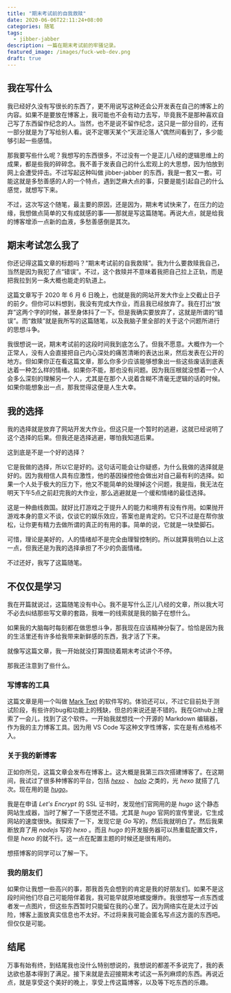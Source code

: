 ```yaml
---
title: "期末考试前的自我救赎"
date: 2020-06-06T22:11:24+08:00
categories: 随笔
tags:
  - jibber-jabber
description: 一篇在期末考试前的牢骚记录。
featured_image: /images/fuck-web-dev.png
draft: true
---
```


## 我在写什么

我已经好久没有写很长的东西了，更不用说写这种还会公开发表在自己的博客上的内容。如果不是要放在博客上，我可能也不会有动力去写，毕竟我不是那种喜欢自己写了东西留作纪念的人。当然，也不是说不留作纪念，这只是一部分目的，还有一部分就是为了写给别人看。说不定哪天某个“天涯沦落人”偶然间看到了，多少能够引起一些感情。

那我要写些什么呢？我想写的东西很多，不过没有一个是正儿八经的逻辑思维上的成果，都是些我的碎碎念。我不善于发表自己的什么宏观上的大思想，因为怕放到网上会遭受抨击。不过写起这种叫做 jibber-jabber 的东西，我是一套又一套。可能这就是多愁善感的人的一个特点，遇到芝麻大点的事，只要是能引起自己的什么感觉，就想写下来。

不过，这次写这个随笔，最主要的原因，还是因为，期末考试快来了，在压力的边缘，我想做点简单的又有成就感的事——那就是写这篇随笔。再说大点，就是给我的博客增添一点新的血液，多愁善感倒是其次。

## 期末考试怎么我了

你还记得这篇文章的标题吗？“期末考试前的自我救赎”。我为什么要救赎我自己，当然是因为我犯了点“错误”。不过，这个救赎并不意味着我把自己拉上正轨，而是把我拉到另一条大概也能走的轨道上。

这篇文章写于 2020 年 6 月 6 日晚上，也就是我的网站开发大作业上交截止日子的前夕。但你可以料想到，我没有完成大作业，而且我已经放弃了。我在打出“放弃”这两个字的时候，甚至身体抖了一下。但是我确实要放弃了，这就是所谓的“错误”。而“救赎”就是我所写的这篇随笔，以及我脑子里全部的关于这个问题所进行的思想斗争。

我很想说一说，期末考试前的这段时间我到底怎么了。但我不愿意。大概作为一个正常人，没有人会直接把自己内心深处的痛苦清晰的表达出来，然后发表在公开的地方。但如果你正在看这篇文章，那么你多少应该能够想象出一些这些废话到底表达着一种怎么样的情绪。如果你不能，那也没有问题。因为我压根就没想着一个人会多么深刻的理解另一个人，尤其是在那个人说着含糊不清毫无逻辑的话的时候。如果你能想象出一点，那我觉得这便是人生大幸。

## 我的选择

我的选择就是放弃了网站开发大作业。但这只是一个暂时的逃避，这就已经说明了这个选择的后果。但我还是选择逃避，哪怕我知道后果。

这到底是不是一个好的选择？

它是我做的选择，所以它是好的。这句话可能会让你疑惑，为什么我做的选择就是好的。因为我相信人具有应激性，他的基因操控他会做出对自己最有利的选择。如果一个人处于极大的压力下，他又不能简单的处理掉这个问题，我是指，我无法在明天下午5点之前赶完我的大作业，那么逃避就是一个缓和情绪的最佳选择。

这是一种曲线救国。就好比打游戏之于提升人的能力和境界有没有作用。如果抛开游戏本身的意义不谈，仅谈它的娱乐效应，答案也是肯定的。它只不过是在帮你放松，让你更有精力去做所谓的真正的有用的事。简单的说，它就是一块垫脚石。

可惜，理论是美好的，人的情绪却不是完全由理智控制的。所以就算我明白以上这一点，但我还是为我的选择承担了不少的负面情绪。

不过还好，我写了这篇随笔。

## 不仅仅是学习

我在开篇就说过，这篇随笔没有中心。我不是写什么正儿八经的文章，所以我大可不必去纠结那些写文章的套路，我唯一的线索就是我的脑子在想什么。

如果我的大脑每时每刻都在做思想斗争，那我现在应该精神分裂了。恰恰是因为我的生活里还有许多给我带来新鲜感的东西，我才活了下来。

就像写这篇文章，我一开始就没打算围绕着期末考试讲个不停。

那我还注意到了些什么。

### 写博客的工具

这篇文章是用一个叫做 [Mark Text](https://github.com/marktext/marktext) 的软件写的。体验还可以，不过它目前处于测试阶段，有些许的bug和功能上的残缺，但总的来说还是不错的。我在Github上搜索了一会儿，找到了这个软件。一开始我就想找一个开源的 Markdown 编辑器，作为我的主力博客工具。因为用 VS Code 写这种文字性博客，实在是有点格格不入。

### 关于我的新博客

正如你所见，这篇文章会发布在博客上。这大概是我第三四次搭建博客了。在这期间，我试过了很多种博客的平台，包括 [*hexo*](https://hexo.io/) 、 [*halo*](https://github.com/halo-dev/halo) 之类的，光 *hexo* 就搭了几次。现在用的是 [*hugo*](https://gohugo.io/)。

我是在申请 *Let's Encrypt* 的 SSL 证书时，发现他们官网用的是 *hugo* 这个静态网站生成器，当时了解了一下感觉还不错。尤其是 *hugo* 官网的宣传里说，它生成网站的速度很快。我探索了一下，发现它是 *Go* 写的，然后我就明白了。然后我果断放弃了用 *nodejs* 写的 *hexo* 。而且 *hugo* 的开发服务器可以热重载配置文件，但是 *hexo* 的就不行。这一点在配置主题的时候还是很有用的。

想搭博客的同学可以了解一下。

### 我的朋友们

如果你让我想一些高兴的事，那我首先会想到的肯定是我的好朋友们。如果不是这段时间他们尽自己可能陪伴着我，我可能早就原地螺旋爆炸。我很想写一点东西或者发一点图片，但这些东西暂时只能留在我的心里了。因为网络实在是太过于凶险，博客上面放真实信息也不太好。不过将来我可能会匿名写点这方面的东西吧。但仅仅是可能。

## 结尾

万事有始有终，到结尾我也没什么特别想说的，我想说的都差不多说完了，我的表达欲也基本得到了满足。接下来就是去迎接期末考试这一系列麻烦的东西。再说近点，就是享受这个美好的晚上，享受上传这篇博客，以及等下吃东西的乐趣。
